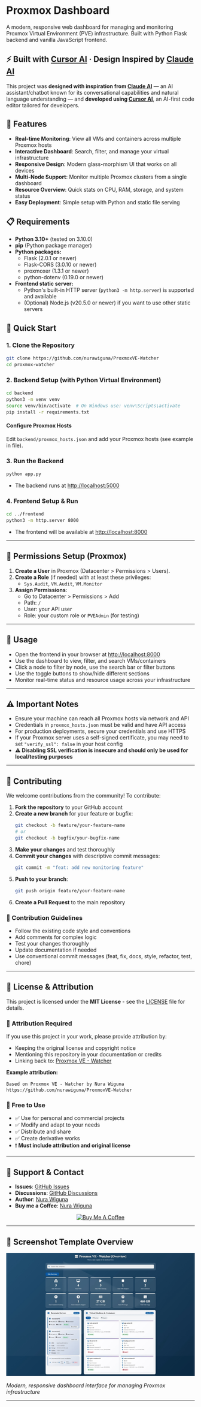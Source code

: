# Proxmox Dashboard

A modern, responsive web dashboard for managing and monitoring Proxmox Virtual Environment (PVE) infrastructure. Built with Python Flask backend and vanilla JavaScript frontend.

## ⚡ Built with [Cursor AI](https://cursor.sh/) · Design Inspired by [Claude AI](https://claude.ai)

This project was **designed with inspiration from [Claude AI](https://claude.ai)** — an AI assistant/chatbot known for its conversational capabilities and natural language understanding — and **developed using [Cursor AI](https://cursor.sh/)**, an AI-first code editor tailored for developers.

## 🌟 Features

- **Real-time Monitoring**: View all VMs and containers across multiple Proxmox hosts
- **Interactive Dashboard**: Search, filter, and manage your virtual infrastructure
- **Responsive Design**: Modern glass-morphism UI that works on all devices
- **Multi-Node Support**: Monitor multiple Proxmox clusters from a single dashboard
- **Resource Overview**: Quick stats on CPU, RAM, storage, and system status
- **Easy Deployment**: Simple setup with Python and static file serving

## 📋 Requirements
- **Python 3.10+** (tested on 3.10.0)
- **pip** (Python package manager)
- **Python packages:**
  - Flask (2.0.1 or newer)
  - Flask-CORS (3.0.10 or newer)
  - proxmoxer (1.3.1 or newer)
  - python-dotenv (0.19.0 or newer)
- **Frontend static server:**
  - Python's built-in HTTP server (`python3 -m http.server`) is supported and available
  - (Optional) Node.js (v20.5.0 or newer) if you want to use other static servers

## 🚀 Quick Start

### 1. Clone the Repository
```bash
git clone https://github.com/nurawiguna/ProxmoxVE-Watcher
cd proxmox-watcher
```

### 2. Backend Setup (with Python Virtual Environment)
```bash
cd backend
python3 -m venv venv
source venv/bin/activate  # On Windows use: venv\Scripts\activate
pip install -r requirements.txt
```

#### Configure Proxmox Hosts
Edit `backend/proxmox_hosts.json` and add your Proxmox hosts (see example in file).

### 3. Run the Backend
```bash
python app.py
```
- The backend runs at [http://localhost:5000](http://localhost:5000)

### 4. Frontend Setup & Run
```bash
cd ../frontend
python3 -m http.server 8000
```
- The frontend will be available at [http://localhost:8000](http://localhost:8000)

---

## 🔐 Permissions Setup (Proxmox)
1. **Create a User** in Proxmox (Datacenter > Permissions > Users).
2. **Create a Role** (if needed) with at least these privileges:
   - `Sys.Audit`, `VM.Audit`, `VM.Monitor`
3. **Assign Permissions**:
   - Go to Datacenter > Permissions > Add
   - Path: `/`
   - User: your API user
   - Role: your custom role or `PVEAdmin` (for testing)

---

## 📖 Usage
- Open the frontend in your browser at [http://localhost:8000](http://localhost:8000)
- Use the dashboard to view, filter, and search VMs/containers
- Click a node to filter by node, use the search bar or filter buttons
- Use the toggle buttons to show/hide different sections
- Monitor real-time status and resource usage across your infrastructure

---

## ⚠️ Important Notes
- Ensure your machine can reach all Proxmox hosts via network and API
- Credentials in `proxmox_hosts.json` must be valid and have API access
- For production deployments, secure your credentials and use HTTPS
- If your Proxmox server uses a self-signed certificate, you may need to set `"verify_ssl": false` in your host config
- **⚠️ Disabling SSL verification is insecure and should only be used for local/testing purposes**

---

## 🤝 Contributing

We welcome contributions from the community! To contribute:

1. **Fork the repository** to your GitHub account
2. **Create a new branch** for your feature or bugfix:
   ```bash
   git checkout -b feature/your-feature-name
   # or
   git checkout -b bugfix/your-bugfix-name
   ```
3. **Make your changes** and test thoroughly
4. **Commit your changes** with descriptive commit messages:
   ```bash
   git commit -m "feat: add new monitoring feature"
   ```
5. **Push to your branch**:
   ```bash
   git push origin feature/your-feature-name
   ```
6. **Create a Pull Request** to the main repository

### 📝 Contribution Guidelines
- Follow the existing code style and conventions
- Add comments for complex logic
- Test your changes thoroughly
- Update documentation if needed
- Use conventional commit messages (feat, fix, docs, style, refactor, test, chore)

---

## 📜 License & Attribution

This project is licensed under the **MIT License** - see the [LICENSE](LICENSE) file for details.

### 🙏 Attribution Required
If you use this project in your work, please provide attribution by:
- Keeping the original license and copyright notice
- Mentioning this repository in your documentation or credits
- Linking back to: [Proxmox VE - Watcher](https://github.com/nurawiguna/ProxmoxVE-Watcher)

**Example attribution:**
```
Based on Proxmox VE - Watcher by Nura Wiguna
https://github.com/nurawiguna/ProxmoxVE-Watcher
```

### 🔄 Free to Use
- ✅ Use for personal and commercial projects
- ✅ Modify and adapt to your needs  
- ✅ Distribute and share
- ✅ Create derivative works
- ❗ **Must include attribution and original license**

---

## 📧 Support & Contact

- **Issues**: [GitHub Issues](https://github.com/nurawiguna/ProxmoxVE-Watcher/issues)
- **Discussions**: [GitHub Discussions](https://github.com/nurawiguna/ProxmoxVE-Watcher/discussions)
- **Author**: [Nura Wiguna](https://github.com/nurawiguna)
- **Buy me a Coffee**: [Nura Wiguna](https://coff.ee/nurawiguna)
<p align="center">
   <a href="https://coff.ee/nurawiguna">
      <img src="https://cdn.buymeacoffee.com/buttons/v2/default-orange.png" height="50" width="210" alt="Buy Me A Coffee" />
   </a>
</p>


---

## 📸 Screenshot Template Overview
![Proxmox Dashboard Screenshot](ss.png)

*Modern, responsive dashboard interface for managing Proxmox infrastructure*

--- 
